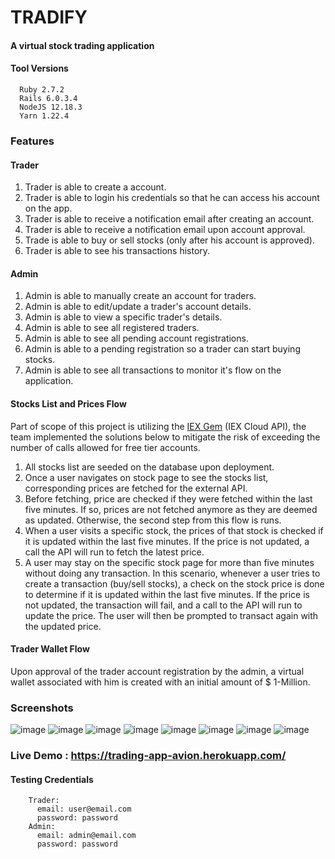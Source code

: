# TRADIFY
#### A virtual stock trading application


#### Tool Versions

```
  Ruby 2.7.2
  Rails 6.0.3.4
  NodeJS 12.18.3
  Yarn 1.22.4
```

### Features
#### Trader
1. Trader is able to create a account.
2. Trader is able to login his credentials so that he can access his account on the app.
3. Trader is able to receive a notification email after creating an account.
4. Trader is able to receive a notification email upon account approval.
5. Trade is able to buy or sell stocks (only after his account is approved).
6. Trader is able to see his transactions history.

#### Admin
1. Admin is able to manually create an account for traders.
2. Admin is able to edit/update a trader's account details.
3. Admin is able to view a specific trader's details.
4. Admin is able to see all registered traders.
5. Admin is able to see all pending account registrations.
6. Admin is able to a pending registration so a trader can start buying stocks.
7. Admin is able to see all transactions to monitor it's flow on the application.

#### Stocks List and Prices Flow
Part of scope of this project is utilizing the [IEX Gem](https://github.com/dblock/iex-ruby-client) (IEX Cloud API), the team implemented the solutions below to mitigate the risk of exceeding the number of calls allowed for free tier accounts.
1. All stocks list are seeded on the database upon deployment.
2. Once a user navigates on stock page to see the stocks list, corresponding prices are fetched for the external API.
3. Before fetching, price are checked if they were fetched within the last five minutes. If so, prices are not fetched anymore as they are deemed as updated. Otherwise, the second step from this flow is runs.
4. When a user visits a specific stock, the prices of that stock is checked if it is updated within the last five minutes. If the price is not updated, a call the API will run to fetch the latest price.
5. A user may stay on the specific stock page for more than five minutes without doing any transaction. In this scenario, whenever a user tries to create a transaction (buy/sell stocks), a check on the stock price is done to determine if it is updated within the last five minutes. If the price is not updated, the transaction will fail, and a call to the API will run to update the price. The user will then be prompted to transact again with the updated price.

#### Trader Wallet Flow
Upon approval of the trader account registration by the admin, a virtual wallet associated with him is created with an initial amount of $ 1-Million.



### Screenshots

![image](https://user-images.githubusercontent.com/81558435/136344180-f5cf5b3b-bc76-41ce-841c-de7338e4f3a4.png)
![image](https://user-images.githubusercontent.com/81558435/136344233-90cf2120-fd03-4ca5-a6c3-b1742f2161d5.png)
![image](https://user-images.githubusercontent.com/81558435/136344319-29f5d51d-6f70-4912-9f43-db69dfc8f19a.png)
![image](https://user-images.githubusercontent.com/81558435/136344735-8d0bdfbc-1a1a-43c9-aae2-27592a823e56.png)
![image](https://user-images.githubusercontent.com/81558435/136344770-57bd288b-b54b-44af-9010-5dd5b5584350.png)
![image](https://user-images.githubusercontent.com/81558435/136344802-d62dad5e-9506-4e12-888c-4b30bd90cbc1.png)
![image](https://user-images.githubusercontent.com/81558435/136344921-5a6386bd-b646-4a9a-b86e-e3aad1f53050.png)
![image](https://user-images.githubusercontent.com/81558435/136345031-6810647a-6fe3-4749-a4fa-bcfa34c8754a.png)


  
### Live Demo : https://trading-app-avion.herokuapp.com/

#### Testing Credentials
``` 
    Trader:
      email: user@email.com
      password: password
    Admin:
      email: admin@email.com
      password: password
```
